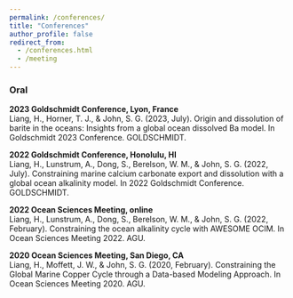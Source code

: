 ```yaml
---
permalink: /conferences/
title: "Conferences"
author_profile: false
redirect_from: 
  - /conferences.html
  - /meeting
---
```


### Oral
**2023 Goldschmidt Conference, Lyon, France** \
Liang, H., Horner, T. J., & John, S. G. (2023, July). Origin and dissolution of barite in the oceans: Insights from a global ocean dissolved Ba model. In Goldschmidt 2023 Conference. GOLDSCHMIDT.

**2022 Goldschmidt Conference, Honolulu, HI** \
Liang, H., Lunstrum, A., Dong, S., Berelson, W. M., & John, S. G. (2022, July). Constraining marine calcium carbonate export and dissolution with a global ocean alkalinity model. In 2022 Goldschmidt Conference. GOLDSCHMIDT.

**2022 Ocean Sciences Meeting, online** \
Liang, H., Lunstrum, A., Dong, S., Berelson, W. M., & John, S. G. (2022, February). Constraining the ocean alkalinity cycle with AWESOME OCIM. In Ocean Sciences Meeting 2022. AGU.

**2020 Ocean Sciences Meeting, San Diego, CA** \
Liang, H., Moffett, J. W., & John, S. G. (2020, February). Constraining the Global Marine Copper Cycle through a Data-based Modeling Approach. In Ocean Sciences Meeting 2020. AGU.

